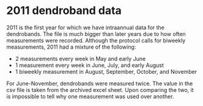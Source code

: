 # 2011 dendroband data

2011 is the first year for which we have intraannual data for the dendrobands. The file is much bigger than later years due to how often measurements were recorded. Although the protocol calls for biweekly measurements, 2011 had a mixture of the following:

- 2 measurements every week in May and early June
- 1 measurement every week in June, July, and early August
- 1 biweekly measurement in August, September, October, and November

For June-November, dendrobands were measured twice. The value in the csv file is taken from the archived excel sheet. Upon comparing the two, it is impossible to tell why one measurement was used over another.